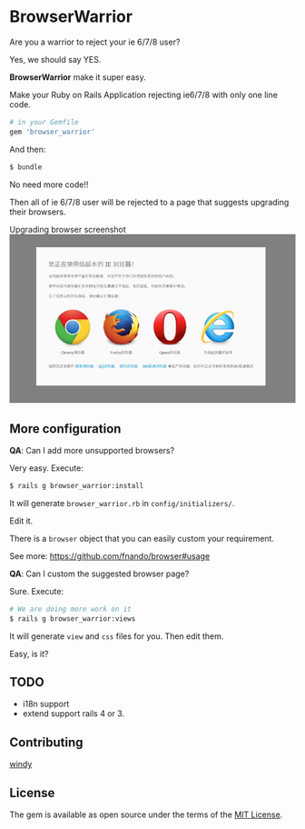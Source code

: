 # BrowserWarrior

Are you a warrior to reject your ie 6/7/8 user?

Yes, we should say YES.

**BrowserWarrior** make it super easy.

Make your Ruby on Rails Application rejecting ie6/7/8 with only one line code.

```ruby
# in your Gemfile
gem 'browser_warrior'
```

And then:
```bash
$ bundle
```

No need more code!!

Then all of ie 6/7/8 user will be rejected to a page that suggests upgrading their browsers.

Upgrading browser screenshot
![screenshot](https://github.com/80percent/browser_warrior/raw/master/img/browser.png)

## More configuration

**QA**: Can I add more unsupported browsers?

Very easy. Execute:

```bash
$ rails g browser_warrior:install
```

It will generate `browser_warrior.rb` in `config/initializers/`.

Edit it.

There is a `browser` object that you can easily custom your requirement.

See more: <https://github.com/fnando/browser#usage>

**QA**: Can I custom the suggested browser page?

Sure. Execute:

```bash
# We are doing more work on it
$ rails g browser_warrior:views
```

It will generate `view` and `css` files for you.
Then edit them.

Easy, is it?

## TODO

* i18n support
* extend support rails 4 or 3.

## Contributing
[windy](https://github.com/windy)

## License
The gem is available as open source under the terms of the [MIT License](http://opensource.org/licenses/MIT).

